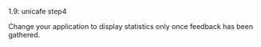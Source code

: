 1.9: unicafe step4

Change your application to display statistics only once feedback has been gathered.
